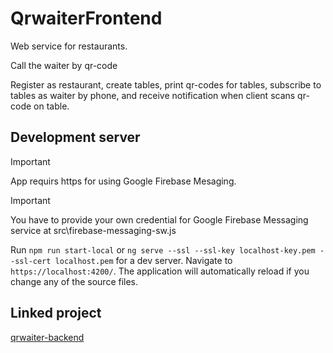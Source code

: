 # QrwaiterFrontend

Web service for restaurants.

Call the waiter by qr-code

Register as restaurant, create tables, print qr-codes for tables, subscribe to tables as waiter by phone, and receive notification when client scans qr-code on table.

## Development server

> [!IMPORTANT]  
> App requirs https for using Google Firebase Mesaging.

> [!IMPORTANT]
> You have to provide your own credential for Google Firebase Messaging service at src\firebase-messaging-sw.js

Run `npm run start-local` or `ng serve --ssl --ssl-key localhost-key.pem --ssl-cert localhost.pem` for a dev server. Navigate to `https://localhost:4200/`. The application will automatically reload if you change any of the source files.

## Linked project

[qrwaiter-backend](https://github.com/Vedushka/qrwaiter-backend)
